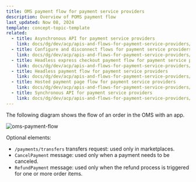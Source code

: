 ```yaml
---
title: OMS payment flow for payment service providers
description: Overview of POMS payment flow
last_updated: Now 08, 2024
template: concept-topic-template
related:
  - title: Asynchronous API for payment service providers
    link: docs/dg/dev/acp/apis-and-flows-for-payment-service-providers/asynchronous-api-for-payment-service-providers.html
  - title: Configure and disconnect flows for payment service providers
    link: docs/dg/dev/acp/apis-and-flows-for-payment-service-providers/configure-and-disconnect-flows-for-payment-service-providers.html
  - title: Headless express checkout payment flow for payment service providers
    link: docs/dg/dev/acp/apis-and-flows-for-payment-service-providers/headless-express-checkout-payment-flow-for-payment-service-providers.html
  - title: Headless payment flow for payment service providers
    link: docs/dg/dev/acp/apis-and-flows-for-payment-service-providers/headless-payment-flow-for-payment-service-providers.html
  - title: Hosted payment page flow for payment service providers
    link: docs/dg/dev/acp/apis-and-flows-for-payment-service-providers/hosted-payment-page-flow-for-payment-service-providers.html
  - title: Synchronous API for payment service providers
    link: docs/dg/dev/acp/apis-and-flows-for-payment-service-providers/synchronous-api-for-payment-service-providers.html
---
```


The following diagram shows the flow of an order in the OMS with an app.

![oms-payment-flow](https://spryker.s3.eu-central-1.amazonaws.com/docs/dg/dev/acp/apis-and-overview-diagrams-for-payment-service-providers.md/oms-payment-flow.png)

Optional elements:
- `/payments/transfers` transfers request: used only in marketplaces.
- `CancelPayment` message: used only when a payment needs to be canceled.
- `RefundPayment` message: used only when the refund process is triggered for one or more order items.
